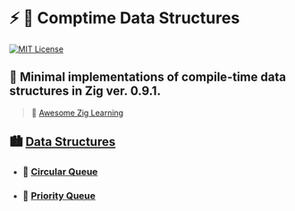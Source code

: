 # :zap: :lotus_position: **Comptime Data Structures**

[![MIT License][license-shield]][license-url]

## :baby_chick: Minimal implementations of compile-time data structures in Zig ver. 0.9.1.

> :lizard: [Awesome Zig Learning](https://github.com/tensorush/Awesome-PL-Learning#lizard-zig)

## :cityscape: [Data Structures](src/)

- ### :circus_tent: [Circular Queue](src/comptime_circular_queue.zig)

- ### :mount_fuji: [Priority Queue](src/comptime_priority_queue.zig)

<!-- MARKDOWN LINKS -->

[license-shield]: https://img.shields.io/github/license/tensorush/Comptime-Data-Structures.svg?style=for-the-badge
[license-url]: https://github.com/tensorush/Comptime-Data-Structures/blob/master/LICENSE
